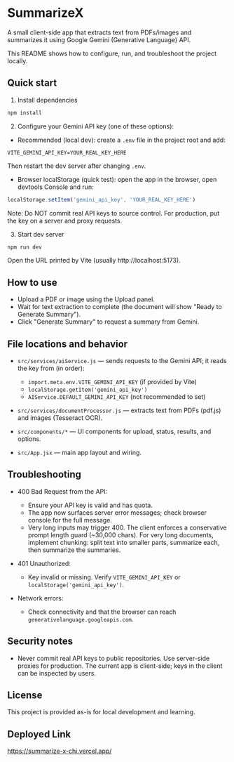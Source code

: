 # SummarizeX

A small client-side app that extracts text from PDFs/images and summarizes it using Google Gemini (Generative Language) API.

This README shows how to configure, run, and troubleshoot the project locally.

## Quick start

1. Install dependencies
```powershell
npm install
```

2. Configure your Gemini API key (one of these options):
- Recommended (local dev): create a `.env` file in the project root and add:

```text
VITE_GEMINI_API_KEY=YOUR_REAL_KEY_HERE
```

Then restart the dev server after changing `.env`.

- Browser localStorage (quick test): open the app in the browser, open devtools Console and run:

```javascript
localStorage.setItem('gemini_api_key', 'YOUR_REAL_KEY_HERE')
```

Note: Do NOT commit real API keys to source control. For production, put the key on a server and proxy requests.

3. Start dev server
```powershell
npm run dev
```

Open the URL printed by Vite (usually http://localhost:5173).

## How to use
- Upload a PDF or image using the Upload panel.
- Wait for text extraction to complete (the document will show "Ready to Generate Summary").
- Click "Generate Summary" to request a summary from Gemini.

## File locations and behavior
- `src/services/aiService.js` — sends requests to the Gemini API; it reads the key from (in order):
  - `import.meta.env.VITE_GEMINI_API_KEY` (if provided by Vite)
  - `localStorage.getItem('gemini_api_key')`
  - `AIService.DEFAULT_GEMINI_API_KEY` (not recommended to set)

- `src/services/documentProcessor.js` — extracts text from PDFs (pdf.js) and images (Tesseract OCR).
- `src/components/*` — UI components for upload, status, results, and options.
- `src/App.jsx` — main app layout and wiring.

## Troubleshooting
- 400 Bad Request from the API:
  - Ensure your API key is valid and has quota.
  - The app now surfaces server error messages; check browser console for the full message.
  - Very long inputs may trigger 400. The client enforces a conservative prompt length guard (~30,000 chars). For very long documents, implement chunking: split text into smaller parts, summarize each, then summarize the summaries.

- 401 Unauthorized:
  - Key invalid or missing. Verify `VITE_GEMINI_API_KEY` or `localStorage('gemini_api_key')`.

- Network errors:
  - Check connectivity and that the browser can reach `generativelanguage.googleapis.com`.

## Security notes
- Never commit real API keys to public repositories. Use server-side proxies for production. The current app is client-side; keys in the client can be inspected by users.

## License
This project is provided as-is for local development and learning.

## Deployed Link 
https://summarize-x-chi.vercel.app/
